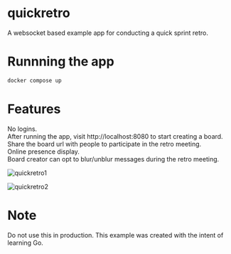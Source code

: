 # quickretro
A websocket based example app for conducting a quick sprint retro.

# Runnning the app
```sh
docker compose up
```

# Features
No logins.  
After running the app, visit http://localhost:8080 to start creating a board.  
Share the board url with people to participate in the retro meeting.  
Online presence display.  
Board creator can opt to blur/unblur messages during the retro meeting.  

![quickretro1](https://github.com/vijeeshr/quickretro/assets/16733867/020b40d8-5b11-4daf-a2f3-95a0ee17f918)

![quickretro2](https://github.com/vijeeshr/quickretro/assets/16733867/6802b697-362b-4f99-b6da-8b9bc0c3c4ab)


# Note
Do not use this in production. This example was created with the intent of learning Go.
